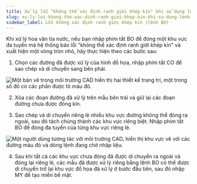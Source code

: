 ```yaml
---
title: Xử lý lỗi "Không thể xác định ranh giới khép kín" khi sử dụng lệnh BO cho hoa văn tia nước
slug: xu-ly-loi-khong-the-xac-dinh-ranh-gioi-khep-kin-khi-su-dung-lenh-bo-cho-hoa-van-tia-nuoc
sidebar_label: Lỗi không xác định ranh giới khép kín (lệnh BO)
---
```


Khi xử lý hoa văn tia nước, nếu bạn nhập phím tắt BO để đóng một khu vực đa tuyến mà hệ thống báo lỗi "không thể xác định ranh giới khép kín" và xuất hiện một vòng tròn nhỏ, hãy thực hiện theo các bước sau:

1. Chọn các đường đã được xử lý của hình đồ họa, nhập phím tắt CO để sao chép và di chuyển sang bên phải.

![Một bản vẽ trong môi trường CAD hiển thị hai thiết kế trang trí, một trong số đó có các phần được tô màu đỏ.](https://storage.googleapis.com/jegavn_kb/images/6364651719821337083697131.png)

2. Xóa các đoạn đường đã xử lý trên mẫu bên trái và giữ lại các đoạn đường chưa được đóng kín.

3. Sao chép và di chuyển riêng lẻ nhiều khu vực đường không thể đóng ra ngoài, sau đó tách chúng thành các khu vực riêng biệt. Nhập phím tắt BO để đóng đa tuyến của từng khu vực riêng lẻ.

![Một người dùng tương tác với môi trường CAD, hiển thị khu vực vẽ với các đường màu đỏ và dòng lệnh đang chờ nhập liệu.](https://storage.googleapis.com/jegavn_kb/images/6364652059975039422809723.png)

4. Sau khi tất cả các khu vực chưa đóng đã được di chuyển ra ngoài và đóng lại riêng lẻ, các mẫu đã được xử lý riêng bằng lệnh BO có thể được di chuyển trở lại khu vực đồ họa đã xử lý ở bước đầu tiên, sau đó nhập MY để tạo miền bề mặt.
